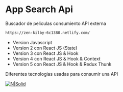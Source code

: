 # App Search Api
Buscador de peliculas consumiento API externa
```sh
https://zen-kilby-6c1380.netlify.com/
```

  - Version Javascript
  - Version 2 con React JS (State)
  - Version 3 con React JS & Hook
  - Version 4 con React JS & Hook & Context
  - Version 5 con React JS & Hook & Redux Thunk


Diferentes tecnologias usadas para consumir una API

[![N|Solid](https://i.imgur.com/atYwIp6.png)](https://zen-kilby-6c1380.netlify.com/)